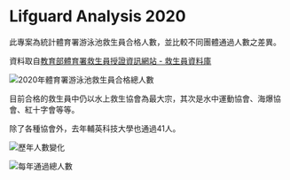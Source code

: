 # Lifguard Analysis 2020

此專案為統計體育署游泳池救生員合格人數，並比較不同團體通過人數之差異。

資料取自[教育部體育署救生員授證資訊網站 - 救生員資料庫](http://www.lifeguard.utaipei.edu.tw/D01.php)

![2020年體育署游泳池救生員合格總人數](/Users/kuanchia/Desktop/Lifeguard-Analysis-2020/2020年體育署游泳池救生員合格總人數.png)

目前合格的救生員中仍以水上救生協會為最大宗，其次是水中運動協會、海爆協會、紅十字會等等。

除了各種協會外，去年輔英科技大學也通過41人。

![歷年人數變化](/Users/kuanchia/Desktop/Lifeguard-Analysis-2020/歷年人數變化.png)



![每年通過總人數](/Users/kuanchia/Desktop/Lifeguard-Analysis-2020/每年通過總人數.png)

